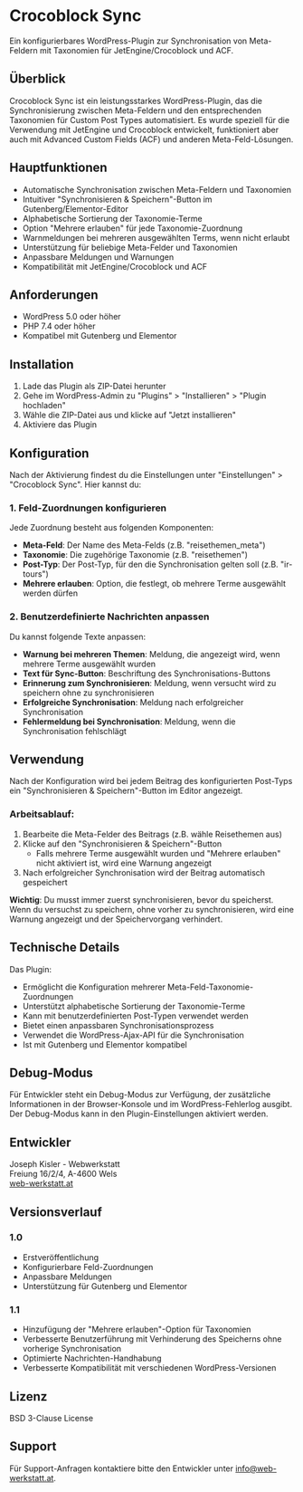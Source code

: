 # Crocoblock Sync

Ein konfigurierbares WordPress-Plugin zur Synchronisation von Meta-Feldern mit Taxonomien für JetEngine/Crocoblock und ACF.

## Überblick

Crocoblock Sync ist ein leistungsstarkes WordPress-Plugin, das die Synchronisierung zwischen Meta-Feldern und den entsprechenden Taxonomien für Custom Post Types automatisiert. Es wurde speziell für die Verwendung mit JetEngine und Crocoblock entwickelt, funktioniert aber auch mit Advanced Custom Fields (ACF) und anderen Meta-Feld-Lösungen.

## Hauptfunktionen

* Automatische Synchronisation zwischen Meta-Feldern und Taxonomien
* Intuitiver "Synchronisieren & Speichern"-Button im Gutenberg/Elementor-Editor
* Alphabetische Sortierung der Taxonomie-Terme
* Option "Mehrere erlauben" für jede Taxonomie-Zuordnung
* Warnmeldungen bei mehreren ausgewählten Terms, wenn nicht erlaubt
* Unterstützung für beliebige Meta-Felder und Taxonomien
* Anpassbare Meldungen und Warnungen
* Kompatibilität mit JetEngine/Crocoblock und ACF

## Anforderungen

* WordPress 5.0 oder höher
* PHP 7.4 oder höher
* Kompatibel mit Gutenberg und Elementor

## Installation

1. Lade das Plugin als ZIP-Datei herunter
2. Gehe im WordPress-Admin zu "Plugins" > "Installieren" > "Plugin hochladen"
3. Wähle die ZIP-Datei aus und klicke auf "Jetzt installieren"
4. Aktiviere das Plugin

## Konfiguration

Nach der Aktivierung findest du die Einstellungen unter "Einstellungen" > "Crocoblock Sync". Hier kannst du:

### 1. Feld-Zuordnungen konfigurieren

Jede Zuordnung besteht aus folgenden Komponenten:

* **Meta-Feld**: Der Name des Meta-Felds (z.B. "reisethemen_meta")
* **Taxonomie**: Die zugehörige Taxonomie (z.B. "reisethemen")
* **Post-Typ**: Der Post-Typ, für den die Synchronisation gelten soll (z.B. "ir-tours")
* **Mehrere erlauben**: Option, die festlegt, ob mehrere Terme ausgewählt werden dürfen

### 2. Benutzerdefinierte Nachrichten anpassen

Du kannst folgende Texte anpassen:

* **Warnung bei mehreren Themen**: Meldung, die angezeigt wird, wenn mehrere Terme ausgewählt wurden
* **Text für Sync-Button**: Beschriftung des Synchronisations-Buttons
* **Erinnerung zum Synchronisieren**: Meldung, wenn versucht wird zu speichern ohne zu synchronisieren
* **Erfolgreiche Synchronisation**: Meldung nach erfolgreicher Synchronisation
* **Fehlermeldung bei Synchronisation**: Meldung, wenn die Synchronisation fehlschlägt

## Verwendung

Nach der Konfiguration wird bei jedem Beitrag des konfigurierten Post-Typs ein "Synchronisieren & Speichern"-Button im Editor angezeigt.

### Arbeitsablauf:

1. Bearbeite die Meta-Felder des Beitrags (z.B. wähle Reisethemen aus)
2. Klicke auf den "Synchronisieren & Speichern"-Button
   - Falls mehrere Terme ausgewählt wurden und "Mehrere erlauben" nicht aktiviert ist, wird eine Warnung angezeigt
3. Nach erfolgreicher Synchronisation wird der Beitrag automatisch gespeichert

**Wichtig**: Du musst immer zuerst synchronisieren, bevor du speicherst. Wenn du versuchst zu speichern, ohne vorher zu synchronisieren, wird eine Warnung angezeigt und der Speichervorgang verhindert.

## Technische Details

Das Plugin:
* Ermöglicht die Konfiguration mehrerer Meta-Feld-Taxonomie-Zuordnungen
* Unterstützt alphabetische Sortierung der Taxonomie-Terme
* Kann mit benutzerdefinierten Post-Typen verwendet werden
* Bietet einen anpassbaren Synchronisationsprozess
* Verwendet die WordPress-Ajax-API für die Synchronisation
* Ist mit Gutenberg und Elementor kompatibel

## Debug-Modus

Für Entwickler steht ein Debug-Modus zur Verfügung, der zusätzliche Informationen in der Browser-Konsole und im WordPress-Fehlerlog ausgibt. Der Debug-Modus kann in den Plugin-Einstellungen aktiviert werden.

## Entwickler

Joseph Kisler - Webwerkstatt  
Freiung 16/2/4, A-4600 Wels  
[web-werkstatt.at](https://web-werkstatt.at)

## Versionsverlauf

### 1.0
* Erstveröffentlichung
* Konfigurierbare Feld-Zuordnungen
* Anpassbare Meldungen
* Unterstützung für Gutenberg und Elementor

### 1.1
* Hinzufügung der "Mehrere erlauben"-Option für Taxonomien
* Verbesserte Benutzerführung mit Verhinderung des Speicherns ohne vorherige Synchronisation
* Optimierte Nachrichten-Handhabung
* Verbesserte Kompatibilität mit verschiedenen WordPress-Versionen

## Lizenz

BSD 3-Clause License

## Support

Für Support-Anfragen kontaktiere bitte den Entwickler unter info@web-werkstatt.at.
